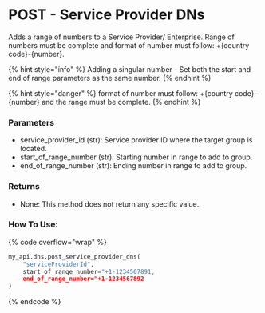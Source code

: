 # POST - Service Provider DNs

Adds a range of numbers to a Service Provider/ Enterprise. Range of numbers must be complete and format of number must follow: +{country code}-{number}.

{% hint style="info" %}
Adding a singular number - Set both the start and end of range parameters as the same number.
{% endhint %}

{% hint style="danger" %}
format of number must follow: +{country code}-{number} and the range must be complete.
{% endhint %}

### Parameters&#x20;

* service\_provider\_id (str): Service provider ID where the target group is located.
* start\_of\_range\_number (str): Starting number in range to add to group.
* end\_of\_range\_number (str): Ending number in range to add to group.

### Returns

* None: This method does not return any specific value.

### How To Use:

{% code overflow="wrap" %}
```python
my_api.dns.post_service_provider_dns(
    "serviceProviderId",
    start_of_range_number="+1-1234567891,
    end_of_range_number="+1-1234567892
)
```
{% endcode %}

